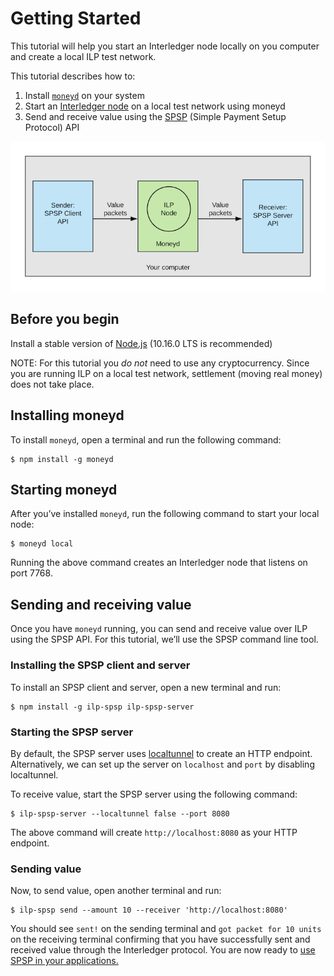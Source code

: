 # Getting Started

This tutorial will help you start an Interledger node locally on you computer and create a local ILP test network.

This tutorial describes how to:
1. Install [`moneyd`](../concepts/moneyd.md) on your system
2. Start an [Interledger node](https://github.com/interledgerjs/ilp-connector) on a local test network using moneyd
3. Send and receive value using the [SPSP](../concepts/spsp.md) (Simple Payment Setup Protocol) API

![Getting-Started-Locally](../images/getting-started-locally.png)

## Before you begin
Install a stable version of [Node.js](https://nodejs.org/en/) (10.16.0 LTS is recommended)

NOTE: For this tutorial you *do not* need to use any cryptocurrency. Since you are running ILP 
on a local test network, settlement (moving real money) does not take place. 

## Installing moneyd
To install `moneyd`, open a terminal and run the following command:
```shell
$ npm install -g moneyd
```

## Starting moneyd
After you’ve installed `moneyd`, run the following command to start your local node:
```shell
$ moneyd local
```
Running the above command creates an Interledger node that listens on port 7768.

## Sending and receiving value
Once you have `moneyd` running, you can send and receive value over ILP using the SPSP API. For this tutorial, 
we’ll use the SPSP command line tool.

### Installing the SPSP client and server
To install an SPSP client and server, open a new terminal and run:
```shell
$ npm install -g ilp-spsp ilp-spsp-server
```
### Starting the SPSP server
By default, the SPSP server uses [localtunnel](https://localtunnel.github.io/www/) to create an HTTP endpoint. 
Alternatively, we can set up the server on `localhost` and `port` by disabling localtunnel.

To receive value, start the SPSP server using the following command:
```shell
$ ilp-spsp-server --localtunnel false --port 8080
```
The above command will create `http://localhost:8080` as your HTTP endpoint. 

### Sending value
Now, to send value, open another terminal and run:

```shell
$ ilp-spsp send --amount 10 --receiver 'http://localhost:8080'
```

You should see `sent!` on the sending terminal and `got packet for 10 units` on the receiving terminal confirming 
that you have successfully sent and received value through the Interledger protocol. You are now ready to [use 
SPSP in your applications.](sending-value-programmatically.md)
